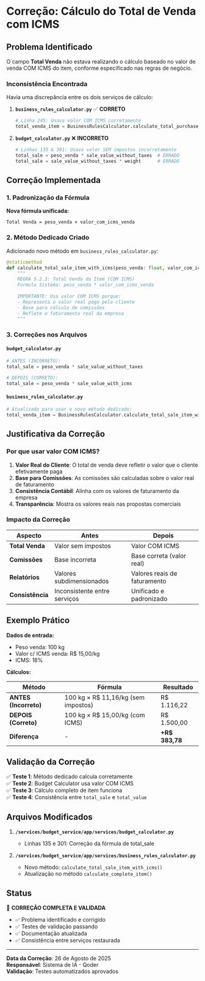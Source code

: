 # Correção: Cálculo do Total de Venda com ICMS

## Problema Identificado

O campo **Total Venda** não estava realizando o cálculo baseado no valor de venda COM ICMS do item, conforme especificado nas regras de negócio.

### Inconsistência Encontrada

Havia uma discrepância entre os dois serviços de cálculo:

1. **`business_rules_calculator.py`** ✅ **CORRETO**
   ```python
   # Linha 245: Usava valor COM ICMS corretamente
   total_venda_item = BusinessRulesCalculator.calculate_total_purchase_item(peso_venda, valor_com_icms_venda)
   ```

2. **`budget_calculator.py`** ❌ **INCORRETO**
   ```python
   # Linhas 135 & 301: Usava valor SEM impostos incorretamente
   total_sale = peso_venda * sale_value_without_taxes  # ERRADO
   total_sale = sale_value_without_taxes * weight      # ERRADO
   ```

## Correção Implementada

### 1. Padronização da Fórmula
**Nova fórmula unificada:**
```
Total Venda = peso_venda × valor_com_icms_venda
```

### 2. Método Dedicado Criado
Adicionado novo método em `business_rules_calculator.py`:

```python
@staticmethod
def calculate_total_sale_item_with_icms(peso_venda: float, valor_com_icms_venda: float) -> float:
    """
    REGRA 5.2.3: Total Venda do Item (COM ICMS)
    Formula Sistema: peso_venda * valor_com_icms_venda
    
    IMPORTANTE: Usa valor COM ICMS porque:
    - Representa o valor real pago pelo cliente
    - Base para cálculo de comissões
    - Reflete o faturamento real da empresa
    """
```

### 3. Correções nos Arquivos

#### `budget_calculator.py`
```python
# ANTES (INCORRETO):
total_sale = peso_venda * sale_value_without_taxes

# DEPOIS (CORRETO):
total_sale = peso_venda * sale_value_with_icms
```

#### `business_rules_calculator.py`
```python
# Atualizado para usar o novo método dedicado:
total_venda_item = BusinessRulesCalculator.calculate_total_sale_item_with_icms(peso_venda, valor_com_icms_venda)
```

## Justificativa da Correção

### Por que usar valor COM ICMS?

1. **Valor Real do Cliente**: O total de venda deve refletir o valor que o cliente efetivamente paga
2. **Base para Comissões**: As comissões são calculadas sobre o valor real de faturamento
3. **Consistência Contábil**: Alinha com os valores de faturamento da empresa
4. **Transparência**: Mostra os valores reais nas propostas comerciais

### Impacto da Correção

| Aspecto | Antes | Depois |
|---------|-------|--------|
| **Total Venda** | Valor sem impostos | Valor COM ICMS |
| **Comissões** | Base incorreta | Base correta (valor real) |
| **Relatórios** | Valores subdimensionados | Valores reais de faturamento |
| **Consistência** | Inconsistente entre serviços | Unificado e padronizado |

## Exemplo Prático

**Dados de entrada:**
- Peso venda: 100 kg
- Valor c/ ICMS venda: R$ 15,00/kg
- ICMS: 18%

**Cálculos:**

| Método | Fórmula | Resultado |
|--------|---------|-----------|
| **ANTES (Incorreto)** | 100 kg × R$ 11,16/kg (sem impostos) | R$ 1.116,22 |
| **DEPOIS (Correto)** | 100 kg × R$ 15,00/kg (com ICMS) | R$ 1.500,00 |
| **Diferença** | - | **+R$ 383,78** |

## Validação da Correção

✅ **Teste 1**: Método dedicado calcula corretamente  
✅ **Teste 2**: Budget Calculator usa valor COM ICMS  
✅ **Teste 3**: Cálculo completo de item funciona  
✅ **Teste 4**: Consistência entre `total_sale` e `total_value`  

## Arquivos Modificados

1. **`/services/budget_service/app/services/budget_calculator.py`**
   - Linhas 135 e 301: Correção da fórmula de total_sale

2. **`/services/budget_service/app/services/business_rules_calculator.py`**
   - Novo método: `calculate_total_sale_item_with_icms()`
   - Atualização no método `calculate_complete_item()`

## Status

🎉 **CORREÇÃO COMPLETA E VALIDADA**

- ✅ Problema identificado e corrigido
- ✅ Testes de validação passando
- ✅ Documentação atualizada
- ✅ Consistência entre serviços restaurada

---

**Data da Correção**: 26 de Agosto de 2025  
**Responsável**: Sistema de IA - Qoder  
**Validação**: Testes automatizados aprovados